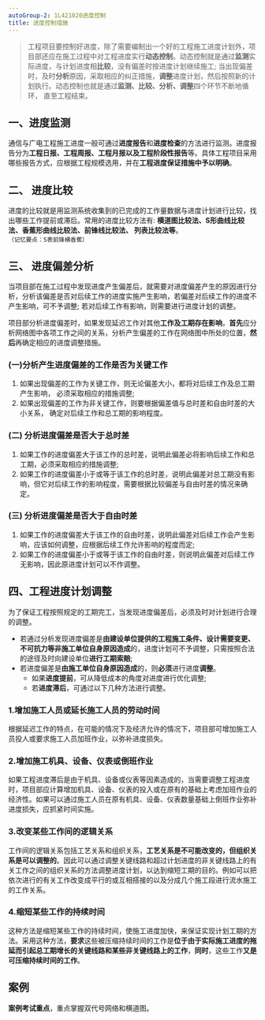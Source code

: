 ```yaml
---
autoGroup-2: 1L421020进度控制
title: 进度控制措施
---
```

> 工程项目要控制好进度，除了需要编制出一个好的工程施工进度计划外，项目部还应在施工过程中对工程进度实行**动态控制**。动态控制就是通过**监测**实际进度，与计划进度相**比较**，没有偏差时按进度计划继续施工; 当出现偏差时，及时**分析**原因，采取相应的纠正措施，**调整**进度计划，然后按照新的计划执行。动态控制也就是通过**监测、比较、分析、调整**四个环节不断地循环， 直至工程结束。

## 一、进度监测
通信与广电工程施工进度一般可通过**进度报告**和**进度检查**的方法进行监测。进度报告分为**工程日报、工程周报、工程月报以及工程阶段性报告**等。具体工程项目采用哪些报告方式，应根据工程规模选用，并在**工程进度保证措施中予以明确**。

## 二、 进度比较
进度的比较就是用监测系统收集到的已完成的工作量数据与进度计划进行比较，找出哪些工作提前或滞后。常用的进度比较方法有: **横道图比较法、S形曲线比较法、香蕉形曲线比较法、前锋线比较法、 列表比较法等**。`（记忆要点：S表前锋横香蕉）`

## 三、 进度偏差分析
当项目部在施工过程中发现进度产生偏差后，就需要对进度偏差产生的原因进行分析，分析该偏差是否对后续工作的进度实施产生影响，若偏差对后续工作的进度不产生影响，可不予调整; 若对后续工作有影响，则需要进行进度计划的调整。

项目部分析进度偏差时，如果发现延迟工作对其他**工作及工期存在影响**，**首先**应分析网络图中各项工作之间的关系，分析产生偏差的工作在网络图中所处的位置，**然后**再确定相应的进度调整措施。
### (一)分析产生进度偏差的工作是否为关键工作
1. 如果出现偏差的工作为关键工作，则无论偏差大小，都将对后续工作及总工期产生影响， 必须采取相应的措施调整;
2. 如果出现偏差的工作为非关键工作，则要根据偏差值与总时差和自由时差的大小关系， 确定对后续工作和总工期的影响程度。

### (二) 分析进度偏差是否大于总时差
1. 如果工作的进度偏差大于该工作的总时差，说明此偏差必将影响后续工作和总工期，必须采取相应的措施调整;
2. 如果工作的进度偏差小于或等于该工作的总时差，说明此偏差对总工期没有影响，但它对后续工作的影响程度，需要根据比较偏差与自由时差的情况来确定。

### (三) 分析进度偏差是否大于自由时差
1. 如果工作的进度偏差大于该工作的自由时差，说明此偏差对后续工作会产生影响，应该如何调整，应根据后续工作允许影响的程度而定;
2. 如果工作的进度偏差小于或等于该工作的自由时差，则说明此偏差对后续工作无影响，因此原进度计划可以不作调整。

## 四、工程进度计划调整
为了保证工程按照规定的工期完工，当发现进度偏差后，必须及时对计划进行合理的调整。
- 若通过分析发现进度偏差是**由建设单位提供的工程施工条件、设计需要变更、不可抗力等非施工单位自身原因造成**的，进度计划可不予调整，只需按照合法的途径及时向建设单位**进行工期索赔**; 
- 若进度偏差是**由施工单位自身原因造成**的，则**必须**进行进度**调整**。
    - 如果**进度提前**，可从降低成本的角度对进度进行优化调整;
    - 若**进度滞后**，可通过以下几种方法进行调整。

### 1.增加施工人员或延长施工人员的劳动时间
根据延迟工作的特点，在可能的情况下及经济允许的情况下，项目部可增加施工人员投人或要求施工人员加班作业，以弥补进度损失。

### 2.增加施工机具、设备、仪表或倒班作业
如果工程进度滞后是由于机具、设备或仪表等因素造成的，当需要调整工程进度时，项目部应计算增加机具、设备、仪表的投入或在原有的基础上考虑加班作业的经济性。如果可以通过施工人员在原有机具、设备、仪表数量基础上倒班作业弥补进度损失，应抓紧时间实施。

### 3.改变某些工作间的逻辑关系
工作间的逻辑关系包括工艺关系和组织关系，**工艺关系是不可能改变的，但组织关系是可以调整的**。因此可以通过调整关键线路和超过计划进度的非关键线路上的有关工作之间的组织关系的方法调整进度计划，以达到缩短工期的目的。例如可以把依次进行的有关工作改变成平行的或互相搭接的以及分成几个施工段进行流水施工的工作关系。

### 4.缩短某些工作的持续时间
这种方法是缩短某些工作的持续时间，使施工进度加快，来保证实现计划工期的方法。采用这种方法，**要求**这些被压缩持续时间的工作是**位于由于实际施工进度的拖延而引起总工期增长的关键线路和某些非关键线路上的工作**，**同时**，这些工作**又是可压缩持续时间的工作**。

## 案例
**案例考试重点**，重点掌握双代号网络和横道图。